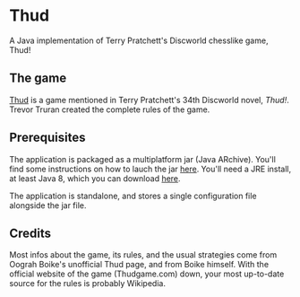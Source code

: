 # Thud
A Java implementation of Terry Pratchett's Discworld chesslike game, Thud!

## The game
[Thud](https://en.wikipedia.org/wiki/Games_of_the_Discworld#Thud) is a game mentioned in Terry Pratchett's 34th Discworld novel, *Thud!*.
Trevor Truran created the complete rules of the game.

## Prerequisites
The application is packaged as a multiplatform jar (Java ARchive). You'll find some instructions on how to lauch the jar [here](http://docs.oracle.com/javase/tutorial/deployment/jar/run.html).
You'll need a JRE install, at least Java 8, which you can download [here](http://www.java.com/fr/download).

The application is standalone, and stores a single configuration file alongside the jar file.

## Credits
Most infos about the game, its rules, and the usual strategies come from Oograh Boike's unofficial Thud page, and from Boike himself.
With the official website of the game (Thudgame.com) down, your most up-to-date source for the rules is probably Wikipedia.
